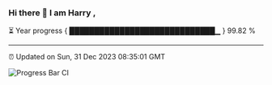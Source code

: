 ### Hi there 👋 I am Harry , 

⏳ Year progress { █████████████████████████████▁ } 99.82 %

---

⏰ Updated on Sun, 31 Dec 2023 08:35:01 GMT

![Progress Bar CI](https://github.com/duykhang68/duykhang68/workflows/Progress%20Bar%20CI/badge.svg)
